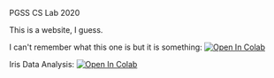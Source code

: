 PGSS CS Lab 2020

This is a website, I guess.

I can't remember what this one is but it is something:
[![Open In Colab](https://colab.research.google.com/assets/colab-badge.svg)](https://colab.research.google.com/github/kb7ca/PGSS-CS-Lab/blob/master/MyNotebook/Script_Test_Final.ipynb)
 
Iris Data Analysis:
[![Open In Colab](https://colab.research.google.com/assets/colab-badge.svg)](https://colab.research.google.com/github/kb7ca/PGSS-CS-Lab/blob/master/MyNotebook/LoadingIrisData.ipynb)
